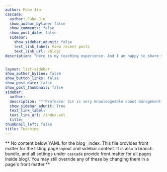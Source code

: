 ```yaml
---
author: Fuhe Jin
cascade:
  author: Fuhe Jin
  show_author_byline: false
  show_comments: false
  show_post_date: false
  sidebar:
    show_sidebar_adunit: false
    text_link_label: View recent posts
    text_link_url: /blog/
description: "Here is my teaching experience. And I am happy to share some new ideas about how to instruct better.I will share some learning material here to help students learn better. <Br> <Br>Team Leadership (LEAD-552) Fall 2022 (Live Lecture) – Instructor; Avg. Student Rating on Instructor Overall (SOOT): Not yet available <Br><Br>Organizational Behavior Spring 2022 (Live Lecture)–Instructor; Avg. Student Rating on Instructor Overall (SOOT): 3.67/4.0 <Br> <Br> Organizational Behavior Fall 2021 (Live Lecture) – Instructor;  Avg.Student Rating on Instructor Overall (SOOT): 3.4/4.0 <Br> <Br> Strategic Management Spring 2020 (Synchronous Online) – Guest presenter; Avg. Student Evaluation: 94/100 <Br> <Br> Advanced Business Statistics Fall 2020 (Synchronous Online) – Guest presenter; Avg. Student Evaluation: 95/100"


layout: list-sidebar
show_author_byline: false
show_button_links: false
show_post_date: false
show_post_thumbnail: false
sidebar:
  author: 
  description: "*'Professor Jin is very knowledgeable about management and clearly very passionate about the topic and taught the content well. Loved her teaching style and how much she cared for her students. Would love to take another class with her again.*' <Br> <Br>'*Very kind and caring instructor. I enjoyed the most parts of the course. She goes at a good pace in lectures. The individual data project was thoughtfully explained in class, and she made it easy to complete the project with the numerous resources offered. The team project was okay, group members were quite easy to work with*'.<Br> <Br>'*Very kind person who seems passionate about the subject. Lenient grader and genuinely seems like she wants us to do well in the class. Group work was annoying but really not too bad/intensive. Datacamp/coding stuff was also annoying but the final project was easy as she posted an example you could easily follow. Pop quizzes based solely on textbook*'.<Br> <Br> -- Excerpt from '[Ratemyprofessors.com](https://www.ratemyprofessors.com/ShowRatings.jsp?tid=2749588 )'"
  show_sidebar_adunit: True
  text_link_label: 
  text_link_url: /index.xml
  title: 
thumbnail_left: false
title: Teaching
---
```


\*\* No content below YAML for the blog \_index. This file provides front matter for the listing page layout and sidebar content. It is also a branch bundle, and all settings under `cascade` provide front matter for all pages inside blog/. You may still override any of these by changing them in a page's front matter.\*\*
